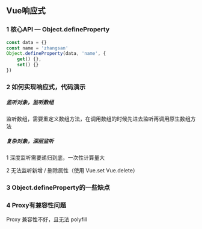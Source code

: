 ## Vue响应式

### 1 核心API — Object.defineProperty

```js
const data = {}
const name = 'zhangsan'
Object.defineProperty(data, 'name', {
	get() {},
	set() {}
})
```



### 2 如何实现响应式，代码演示

##### 监听对象，监听数组

监听数组，需要重定义数组方法，在调用数组的时候先进去监听再调用原生数组方法

##### 复杂对象，深层监听

1 深度监听需要递归到底，一次性计算量大

2 无法监听新增 / 删除属性（使用 Vue.set  Vue.delete）

### 3 Object.defineProperty的一些缺点



### 4 Proxy有兼容性问题

Proxy 兼容性不好，且无法 polyfill

